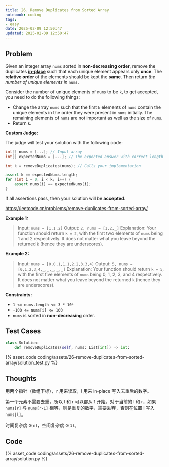 ```yaml
---
title: 26. Remove Duplicates from Sorted Array
notebook: coding
tags:
- easy
date: 2025-02-09 12:50:47
updated: 2025-02-09 12:50:47
---
```

## Problem

Given an integer array `nums` sorted in **non-decreasing order**, remove the duplicates [**in-place**](https://en.wikipedia.org/wiki/In-place_algorithm) such that each unique element appears only **once**. The **relative order** of the elements should be kept the **same**. Then return _the number of unique elements in_ `nums`.

Consider the number of unique elements of `nums` to be `k`, to get accepted, you need to do the following things:

-   Change the array `nums` such that the first `k` elements of `nums` contain the unique elements in the order they were present in `nums` initially. The remaining elements of `nums` are not important as well as the size of `nums`.
-   Return `k`.

**Custom Judge:**

The judge will test your solution with the following code:

``` cpp
int[] nums = [...]; // Input array
int[] expectedNums = [...]; // The expected answer with correct length

int k = removeDuplicates(nums); // Calls your implementation

assert k == expectedNums.length;
for (int i = 0; i < k; i++) {
    assert nums[i] == expectedNums[i];
}
```

If all assertions pass, then your solution will be **accepted**.

<https://leetcode.cn/problems/remove-duplicates-from-sorted-array/>

**Example 1:**

> Input: `nums = [1,1,2]`
> Output: `2, nums = [1,2,_]`
> Explanation: Your function should return `k = 2`, with the first two elements of `nums` being 1 and 2 respectively.
> It does not matter what you leave beyond the returned `k` (hence they are underscores).

**Example 2:**

> Input: `nums = [0,0,1,1,1,2,2,3,3,4]`
> Output: `5, nums = [0,1,2,3,4,_,_,_,_,_]`
> Explanation: Your function should return `k = 5`, with the first five elements of `nums` being 0, 1, 2, 3, and 4 respectively.
> It does not matter what you leave beyond the returned `k` (hence they are underscores).

**Constraints:**

- `1 <= nums.length <= 3 * 10⁴`
- `-100 <= nums[i] <= 100`
- `nums` is sorted in **non-decreasing** order.

## Test Cases

``` python
class Solution:
    def removeDuplicates(self, nums: List[int]) -> int:

```

{% asset_code coding/assets/26-remove-duplicates-from-sorted-array/solution_test.py %}

## Thoughts

用两个指针（数组下标），r 用来读取，l 用来 in-place 写入去重后的数字。

第一个元素不需要去重，所以 l 和 r 可以都从 1 开始。对于当前的 l 和 r，如果 `nums[r]` 与 `nums[r-1]` 相等，则是重复的数字，需要丢弃，否则在位置 l 写入 `nums[l]`。

时间复杂度 `O(n)`，空间复杂度 `O(1)`。

## Code

{% asset_code coding/assets/26-remove-duplicates-from-sorted-array/solution.py %}
